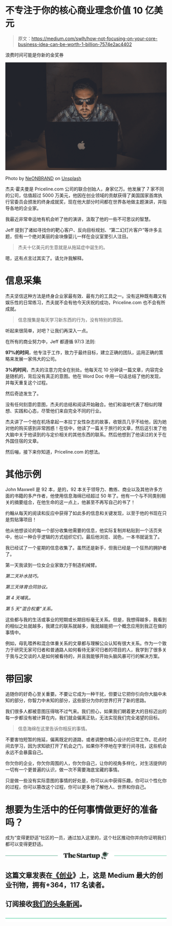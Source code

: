 # 不专注于你的核心商业理念价值 10 亿美元

> 原文：<https://medium.com/swlh/how-not-focusing-on-your-core-business-idea-can-be-worth-1-billion-7574e2ac4402>

浪费时间可能是你新的金奖券

![](img/1edaba454bf3ce417446e7ba6dc73dbd.png)

Photo by [NeONBRAND](https://unsplash.com/@neonbrand?utm_source=medium&utm_medium=referral) on [Unsplash](https://unsplash.com?utm_source=medium&utm_medium=referral)

杰夫·霍夫曼是 Priceline.com 公司的联合创始人，身家亿万。他发展了 7 家不同的公司，估值超过 5000 万美元，他因在创业领域的贡献获得了美国国家首席执行官委员会颁发的终身成就奖，现在他大部分时间都在世界各地做主题演讲，并指导各地的企业家。

我最近非常幸运地有机会听了他的演讲，汲取了他的一些不可思议的智慧。

Jeff 提到了诸如寻找你的靶心客户、反向目标规划、“第二幻灯片客户”等许多主题，但有一个绝对美丽的金块像婴儿一样在会议室里引人注目。

> 杰夫十亿美元的生意就是从拖延症中诞生的。

嗯，这有点言过其实了。请允许我解释。

# **信息采集**

杰夫坚信这种方法是终身企业家最有效、最有力的工具之一。没有这种既有趣又有娱乐性的日常练习，杰夫就不会有他今天庆祝的成功，Priceline.com 也不会有所成就。

> 信息搜集是每天学习新东西的行为，没有特别的原因。

听起来很简单，对吧？让我们再深入一点。

在所有的商业努力中，Jeff 都遵循 97/3 法则:

**97%的时间**，他专注于工作，致力于最终目标，建立正确的团队，运用正确的策略来发展一家伟大的公司。

**3%的时间**，杰夫的注意力完全在别处。他每天花 10 分钟读一篇文章，内容完全是随机的，背后没有真正的意图。他在 Word Doc 中用一句话总结了他的发现，并每天重复这个过程。

然后奇迹发生了。

没有任何刻意的意图，杰夫的总结和阅读开始融合。他们和谐地代表了相似的理想、实践和心态，尽管他们来自完全不同的行业。

杰夫讲了一个他在机场拿起一本拉丁女性杂志的故事，收银员几乎不给他，因为她对他的购买感到非常困惑！在信中，他读了一篇关于旅行的文章，然后这引发了他大脑中关于他读到的与定价相关的其他东西的联系。然后他想到了他读过的关于在外国住宿的文章。

然后嘣，接下来你知道，Priceline.com 的想法。

# 其他示例

John Maxwell 是 92 本，是的，92 本关于领导力、教练、商业以及其他许多方面的书籍的多产作者，他使用信息海绵已经超过 50 年了。他有一个与不同类别相关的摘要组合，在他生命的这一点上，他甚至不再写自己的书了！

约翰从每天的阅读和反应中获得了如此多的信息和关键发现，以至于他的书现在只是剪贴簿项目！

他从他想谈论的每一个部分收集他需要的信息，他实际复制并粘贴到一个活页夹中，他以一种合乎逻辑的方式组织它们，最后他浏览、润色，一本书就诞生了。

我已经试了一个星期的信息收集了。虽然还是新手，但我已经是一个狂热的拥护者了。

第一天我读到一位女企业家致力于制造机械臂。

*第二天补水技巧。*

*第三天体育合同协议。*

*第 4 天哺乳。*

*第 5 天“混合权重”关系。*

这些都与我的生活或事业的短期或长期目标毫无关系。但是，我想得越多，我看到的相似之处就越多，我建立的联系就越多，我就越能把一个概念应用到我正在做的事情中。

例如，母乳喂养和混合体重关系的文章都与理解公众认知有很大关系。作为一个致力于研究无家可归者和普通路人如何看待无家可归者的项目的人，我学到了很多关于我与之交谈的人是如何被看待的，并且我能够开始头脑风暴可行的解决方案。

# 带回家

追随你的好奇心至关重要。不要让它成为一种干扰，但要让它把你引向你大脑中未知的部分，你智力中未知的部分，这些部分为你的世界打开了新的思路。

我们很多人都被意图压得喘不过气来。我们担心，如果我们朝着更大的目标迈出的每一步都没有被计算在内，我们就会偏离正轨，无法实现我们完全渴望的目标。

> 信息海绵在这里告诉你相反的事情。

不要害怕短暂的拖延，偏离既定的道路，或者调整你精心设计的日常工作。花点时间去学习，因为求知欲打开了机会之门，如果你不停地在字里行间寻找，这些机会永远不会暴露自己。

你欠你的企业，你欠你周围的人，你欠你自己，让你的视角多样化，对生活提供的一切有一个更普遍的认识，做一次不需要海底宝藏的事情。

只是做一些没有实际意图的事情的好处是，你可以从中获得乐趣，你可以个性化你的过程，你可以篡改这个过程，你可以更多地了解他人、世界和你自己。

# 想要为生活中的任何事情做更好的准备吗？

成为“变得更舒适”社区的一员，通过加入这里的，这个社区推动你并向你证明我们都可以变得更舒适。

[![](img/308a8d84fb9b2fab43d66c117fcc4bb4.png)](https://medium.com/swlh)

## 这篇文章发表在[《创业](https://medium.com/swlh)》上，这是 Medium 最大的创业刊物，拥有+364，117 名读者。

## 订阅接收[我们的头条新闻](http://growthsupply.com/the-startup-newsletter/)。

[![](img/b0164736ea17a63403e660de5dedf91a.png)](https://medium.com/swlh)